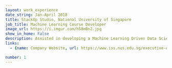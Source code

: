 ```yaml
---
layout: work_experience
date_string: Jan-April 2018
title: StackUp Studio, National University of Singapore
job_title: Machine Learning Course Developer
image_url: https://i.imgur.com/h58mBn2.jpg
show_in_home: False
description: Assisted in developing a Machine Learning Driven Data Science course
links:
  - {name: Company Website, url: https://www.iss.nus.edu.sg/executive-education/discipline/detail/stackup---startup-tech-talent-development}

number: 1
---
```

